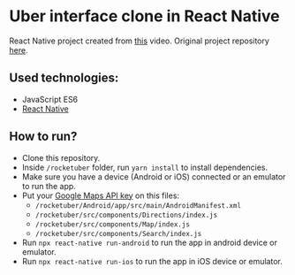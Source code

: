 # Uber interface clone in React Native

React Native project created from [this](https://www.youtube.com/watch?v=bg-U0xZwcRk) video. Original project repository [here](https://github.com/rocketseat-content/youtube-react-native-uber).

## Used technologies:
- JavaScript ES6
- [React Native](https://reactnative.dev/)

## How to run?
- Clone this repository.
- Inside `/rocketuber` folder, run `yarn install` to install dependencies.
- Make sure you have a device (Android or iOS) connected or an emulator to run the app.
- Put your [Google Maps API key](https://developers.google.com/maps/documentation/android-sdk/get-api-key) on this files:
    - `/rocketuber/Android/app/src/main/AndroidManifest.xml`
    - `/rocketuber/src/components/Directions/index.js`
    - `/rocketuber/src/components/Map/index.js`
    - `/rocketuber/src/components/Search/index.js`
- Run `npx react-native run-android` to run the app in android device or emulator.
- Run `npx react-native run-ios` to run the app in iOS device or emulator.